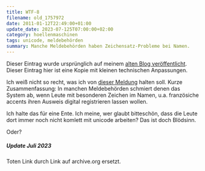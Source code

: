 ```yaml
---
title: WTF-8
filename: old_1757972
date: 2011-01-12T22:49:00+01:00
update_date: 2023-07-125T07:00:00+02:00
category: hoellenmaschinen
tags: unicode, meldebehörden
summary: Manche Meldebehörden haben Zeichensatz-Probleme bei Namen.
---
```

Dieser Eintrag wurde ursprünglich auf meinem [alten Blog veröffentlicht](https://stu.blogger.de/stories/1757972/). Dieser Eintrag hier ist eine Kopie mit kleinen technischen Anpassungen.

Ich weiß nicht so recht, was ich von [dieser Meldung](https://web.archive.org/web/20170905115346/http://www.fr.de/politik/neuer-personalausweis-gute-zeichen-schlechte-zeichen-a-951488) halten soll. Kurze Zusammenfassung: In manchen Meldebehörden schmiert denen das System ab, wenn Leute mit besonderen Zeichen im Namen, u.a. französiche accents ihren Ausweis digital registrieren lassen wollen.

Ich halte das für eine Ente. Ich meine, wer glaubt bitteschön, dass die Leute dort immer noch nicht komlett mit unicode arbeiten? Das ist doch Blödsinn.

Oder?

##### Update Juli 2023

Toten Link durch Link auf archive.org ersetzt.
